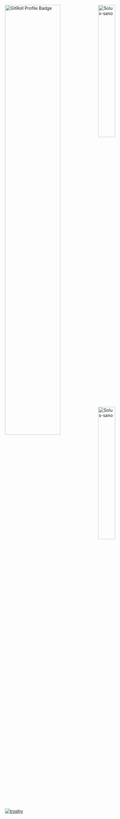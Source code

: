 <a href="https://gitroll.io/profile/ux1LLAHCOw7PO465t0TVYGg6vimT2" target="_blank"><img align="left" src="https://gitroll.io/api/badges/profiles/v1/ux1LLAHCOw7PO465t0TVYGg6vimT2?v=2&theme=nord" width="60%" alt="GitRoll Profile Badge"/></a>
<div>
<p><img align="center" src="https://github-readme-stats.vercel.app/api/top-langs?username=Solus-sano&show_icons=true&locale=en&layout=compact&theme=nord" width="33.3%" alt="Solus-sano" /></a></p>

<p><img align="center" src="https://github-readme-stats.vercel.app/api?username=Solus-sano&show_icons=true&locale=en&theme=nord"  width="33.3%" alt="Solus-sano" /></p>
</div>

[![trophy](https://github-profile-trophy.vercel.app/?username=Solus-sano&theme=onedark)](https://github.com/ryo-ma/github-profile-trophy)
